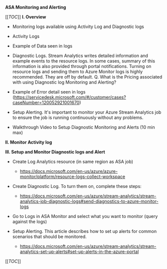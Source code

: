 **ASA Monitoring and Alerting** 

[[_TOC_]]
**I. Overview** 

   - Monitoring logs available using Activity Log and Diagnostic logs 

   - Activity Logs 

   - Example of Data seen in logs 

   - Diagnostic Logs. Stream Analytics writes detailed information and example events to the resource logs. In some cases, summary of this information is also provided through portal notifications.  Turning on resource logs and sending them to Azure Monitor logs is highly recommended. They are off by default.  Q. What is the Pricing associated with using Diagnostic log Monitoring and Alerting? 

   - Example of Error detail seen in logs (https://servicedesk.microsoft.com/#/customer/cases?caseNumber=120052921001670) 

   - Setup Alerting. It's important to monitor your Azure Stream Analytics job to ensure the job is running continuously without any problems. 

   - Walkthrough Video to Setup Diagnostic Monitoring and Alerts (10 min max) 

**II. Monitor Activity log** 

**III. Setup and Monitor Diagnostic logs and Alert**  

   - Create Log Analytics resource (in same region as ASA job) 

     - https://docs.microsoft.com/en-us/azure/azure-monitor/platform/resource-logs-collect-workspace 

   - Create Diagnostic Log. To turn them on, complete these steps: 

     - https://docs.microsoft.com/en-us/azure/stream-analytics/stream-analytics-job-diagnostic-logs#send-diagnostics-to-azure-monitor-logs 

   - Go to Logs in ASA Monitor and select what you want to monitor (query against the logs) 

   - Setup Alerting. This article describes how to set up alerts for common scenarios that should be monitored. 

     - https://docs.microsoft.com/en-us/azure/stream-analytics/stream-analytics-set-up-alerts#set-up-alerts-in-the-azure-portal 

[[_TOC_]]